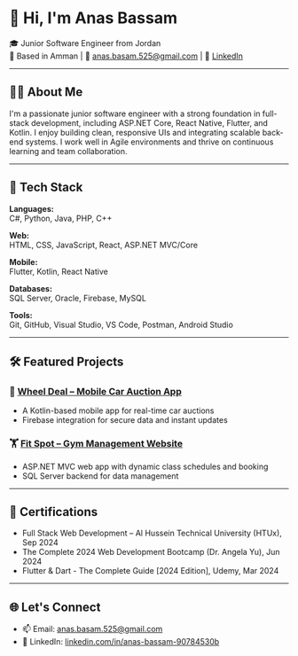 # 👋 Hi, I'm Anas Bassam

🎓 Junior Software Engineer from Jordan  
📍 Based in Amman | 📧 anas.basam.525@gmail.com | 🔗 [LinkedIn](https://www.linkedin.com/in/anas-bassam-90784530b)

---

## 🧑‍💻 About Me

I'm a passionate junior software engineer with a strong foundation in full-stack development, including ASP.NET Core, React Native, Flutter, and Kotlin. I enjoy building clean, responsive UIs and integrating scalable back-end systems. I work well in Agile environments and thrive on continuous learning and team collaboration.

---

## 🚀 Tech Stack

**Languages:**  
C#, Python, Java, PHP, C++

**Web:**  
HTML, CSS, JavaScript, React, ASP.NET MVC/Core

**Mobile:**  
Flutter, Kotlin, React Native

**Databases:**  
SQL Server, Oracle, Firebase, MySQL

**Tools:**  
Git, GitHub, Visual Studio, VS Code, Postman, Android Studio

---

## 🛠 Featured Projects

### 🔧 [Wheel Deal – Mobile Car Auction App](https://github.com/ABIAlzoubi/WheelDeal.git)
- A Kotlin-based mobile app for real-time car auctions  
- Firebase integration for secure data and instant updates

### 🏋️ [Fit Spot – Gym Management Website](https://github.com/ABIAlzoubi/Fit-Spot.git)
- ASP.NET MVC web app with dynamic class schedules and booking  
- SQL Server backend for data management

---

## 📜 Certifications

- Full Stack Web Development – Al Hussein Technical University (HTUx), Sep 2024  
- The Complete 2024 Web Development Bootcamp (Dr. Angela Yu), Jun 2024  
- Flutter & Dart - The Complete Guide [2024 Edition], Udemy, Mar 2024  

---

## 🌐 Let's Connect

- 📫 Email: anas.basam.525@gmail.com  
- 💼 LinkedIn: [linkedin.com/in/anas-bassam-90784530b](https://www.linkedin.com/in/anas-bassam-90784530b)
